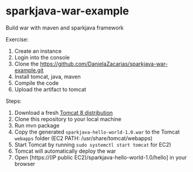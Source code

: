 # sparkjava-war-example
Build war with maven and sparkjava framework

Exercise:

1. Create an instance
2. Login into the console
3. Clone the https://github.com/DanielaZacarias/sparkjava-war-example.git 
4. Install tomcat, java, maven
5. Compile the code
6. Upload the artifact to tomcat 

Steps:

1. Download a fresh [Tomcat 8 distribution](https://tomcat.apache.org/download-80.cgi)
2. Clone this repository to your local machine
3. Run mvn package
4. Copy the generated `sparkjava-hello-world-1.0.war` to the Tomcat `webapps` folder (EC2 PATH: /usr/share/tomcat/webapps)
5. Start Tomcat by running `sudo systemctl start tomcat` for EC2)
5. Tomcat will automatically deploy the war
6. Open [https://(IP public EC2)/sparkjava-hello-world-1.0/hello] in your browser
